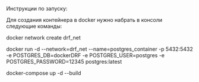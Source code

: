 Инструкции по запуску:

Для создания контейнера в docker нужно набрать в консоли следующие команды:

docker network create drf_net

docker run -d --network=drf_net --name=postgres_container -p 5432:5432 -e POSTGRES_DB=dockerDRF -e POSTGRES_USER=postgres -e POSTGRES_PASSWORD=12345 postgres:latest

docker-compose up -d --build
